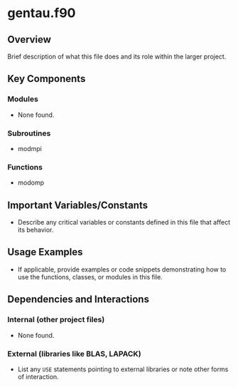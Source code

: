 # gentau.f90

## Overview

Brief description of what this file does and its role within the larger project.

## Key Components

### Modules
- None found.

### Subroutines
- modmpi

### Functions
- modomp

## Important Variables/Constants

- Describe any critical variables or constants defined in this file that affect its behavior.

## Usage Examples

- If applicable, provide examples or code snippets demonstrating how to use the functions, classes, or modules in this file.

## Dependencies and Interactions

### Internal (other project files)
- None found.

### External (libraries like BLAS, LAPACK)
- List any `USE` statements pointing to external libraries or note other forms of interaction.
